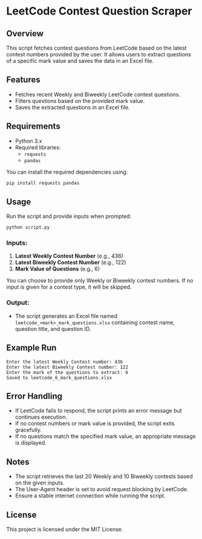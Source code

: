 # LeetCode Contest Question Scraper

## Overview
This script fetches contest questions from LeetCode based on the latest contest numbers provided by the user. It allows users to extract questions of a specific mark value and saves the data in an Excel file.

## Features
- Fetches recent Weekly and Biweekly LeetCode contest questions.
- Filters questions based on the provided mark value.
- Saves the extracted questions in an Excel file.

## Requirements
- Python 3.x
- Required libraries:
  - `requests`
  - `pandas`

You can install the required dependencies using:
```sh
pip install requests pandas
```

## Usage
Run the script and provide inputs when prompted:
```sh
python script.py
```

### Inputs:
1. **Latest Weekly Contest Number** (e.g., 436)
2. **Latest Biweekly Contest Number** (e.g., 122)
3. **Mark Value of Questions** (e.g., 6)

You can choose to provide only Weekly or Biweekly contest numbers. If no input is given for a contest type, it will be skipped.

### Output:
- The script generates an Excel file named `leetcode_<mark>_mark_questions.xlsx` containing contest name, question title, and question ID.

## Example Run
```
Enter the latest Weekly Contest number: 436
Enter the latest Biweekly Contest number: 122
Enter the mark of the questions to extract: 6
Saved to leetcode_6_mark_questions.xlsx
```

## Error Handling
- If LeetCode fails to respond, the script prints an error message but continues execution.
- If no contest numbers or mark value is provided, the script exits gracefully.
- If no questions match the specified mark value, an appropriate message is displayed.

## Notes
- The script retrieves the last 20 Weekly and 10 Biweekly contests based on the given inputs.
- The User-Agent header is set to avoid request blocking by LeetCode.
- Ensure a stable internet connection while running the script.

## License
This project is licensed under the MIT License.

